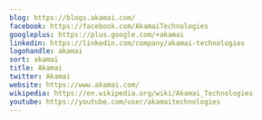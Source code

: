 ```yaml
---
blog: https://blogs.akamai.com/
facebook: https://facebook.com/AkamaiTechnologies
googleplus: https://plus.google.com/+akamai
linkedin: https://linkedin.com/company/akamai-technologies
logohandle: akamai
sort: akamai
title: Akamai
twitter: Akamai
website: https://www.akamai.com/
wikipedia: https://en.wikipedia.org/wiki/Akamai_Technologies
youtube: https://youtube.com/user/akamaitechnologies
---
```

